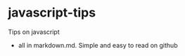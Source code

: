 javascript-tips
===============

Tips on javascript

* all in markdown.md. Simple and easy to read on github
